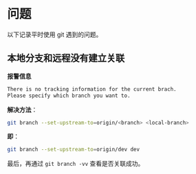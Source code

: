 # 问题

以下记录平时使用 git 遇到的问题。

## 本地分支和远程没有建立关联

**报警信息**

```zsh
There is no tracking information for the current brach.
Please specify which branch you want to.
```

**解决方法**：

```zsh
git branch --set-upstream-to=origin/<branch> <local-branch>
```

**即**：

```zsh
git branch --set-upstream-to=origin/dev dev
```

最后，再通过 `git branch -vv` 查看是否关联成功。
